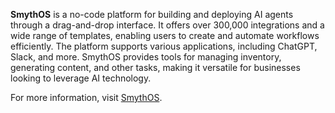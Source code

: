 **SmythOS** is a no-code platform for building and deploying AI agents through a drag-and-drop interface. It offers over 300,000 integrations and a wide range of templates, enabling users to create and automate workflows efficiently. The platform supports various applications, including ChatGPT, Slack, and more. SmythOS provides tools for managing inventory, generating content, and other tasks, making it versatile for businesses looking to leverage AI technology.

For more information, visit [SmythOS](https://smythos.com/).